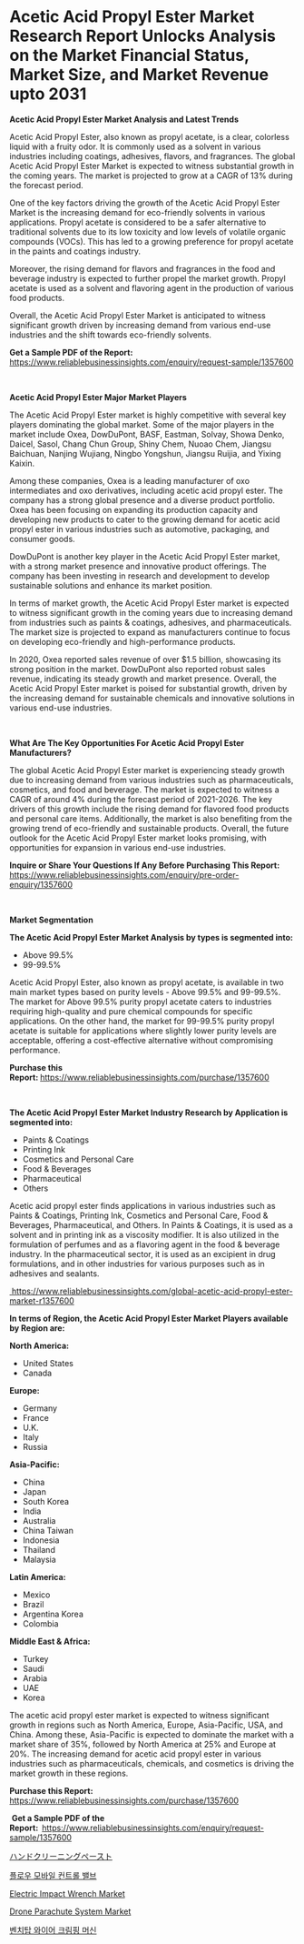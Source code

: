 <p><h1>Acetic Acid Propyl Ester Market Research Report Unlocks Analysis on the Market Financial Status, Market Size, and Market Revenue upto 2031</h1></p><p><strong>Acetic Acid Propyl Ester Market Analysis and Latest Trends</strong></p>
<p><p>Acetic Acid Propyl Ester, also known as propyl acetate, is a clear, colorless liquid with a fruity odor. It is commonly used as a solvent in various industries including coatings, adhesives, flavors, and fragrances. The global Acetic Acid Propyl Ester Market is expected to witness substantial growth in the coming years. The market is projected to grow at a CAGR of 13% during the forecast period.</p><p>One of the key factors driving the growth of the Acetic Acid Propyl Ester Market is the increasing demand for eco-friendly solvents in various applications. Propyl acetate is considered to be a safer alternative to traditional solvents due to its low toxicity and low levels of volatile organic compounds (VOCs). This has led to a growing preference for propyl acetate in the paints and coatings industry.</p><p>Moreover, the rising demand for flavors and fragrances in the food and beverage industry is expected to further propel the market growth. Propyl acetate is used as a solvent and flavoring agent in the production of various food products.</p><p>Overall, the Acetic Acid Propyl Ester Market is anticipated to witness significant growth driven by increasing demand from various end-use industries and the shift towards eco-friendly solvents.</p></p>
<p><strong>Get a Sample PDF of the Report:&nbsp;</strong> <a href="https://www.reliablebusinessinsights.com/enquiry/request-sample/1357600">https://www.reliablebusinessinsights.com/enquiry/request-sample/1357600</a></p>
<p>&nbsp;</p>
<p><strong>Acetic Acid Propyl Ester Major Market Players</strong></p>
<p><p>The Acetic Acid Propyl Ester market is highly competitive with several key players dominating the global market. Some of the major players in the market include Oxea, DowDuPont, BASF, Eastman, Solvay, Showa Denko, Daicel, Sasol, Chang Chun Group, Shiny Chem, Nuoao Chem, Jiangsu Baichuan, Nanjing Wujiang, Ningbo Yongshun, Jiangsu Ruijia, and Yixing Kaixin.</p><p>Among these companies, Oxea is a leading manufacturer of oxo intermediates and oxo derivatives, including acetic acid propyl ester. The company has a strong global presence and a diverse product portfolio. Oxea has been focusing on expanding its production capacity and developing new products to cater to the growing demand for acetic acid propyl ester in various industries such as automotive, packaging, and consumer goods.</p><p>DowDuPont is another key player in the Acetic Acid Propyl Ester market, with a strong market presence and innovative product offerings. The company has been investing in research and development to develop sustainable solutions and enhance its market position.</p><p>In terms of market growth, the Acetic Acid Propyl Ester market is expected to witness significant growth in the coming years due to increasing demand from industries such as paints & coatings, adhesives, and pharmaceuticals. The market size is projected to expand as manufacturers continue to focus on developing eco-friendly and high-performance products.</p><p>In 2020, Oxea reported sales revenue of over $1.5 billion, showcasing its strong position in the market. DowDuPont also reported robust sales revenue, indicating its steady growth and market presence. Overall, the Acetic Acid Propyl Ester market is poised for substantial growth, driven by the increasing demand for sustainable chemicals and innovative solutions in various end-use industries.</p></p>
<p>&nbsp;</p>
<p><strong>What Are The Key Opportunities For Acetic Acid Propyl Ester Manufacturers?</strong></p>
<p><p>The global Acetic Acid Propyl Ester market is experiencing steady growth due to increasing demand from various industries such as pharmaceuticals, cosmetics, and food and beverage. The market is expected to witness a CAGR of around 4% during the forecast period of 2021-2026. The key drivers of this growth include the rising demand for flavored food products and personal care items. Additionally, the market is also benefiting from the growing trend of eco-friendly and sustainable products. Overall, the future outlook for the Acetic Acid Propyl Ester market looks promising, with opportunities for expansion in various end-use industries.</p></p>
<p><strong>Inquire or Share Your Questions If Any Before Purchasing This Report:</strong> <a href="https://www.reliablebusinessinsights.com/enquiry/pre-order-enquiry/1357600">https://www.reliablebusinessinsights.com/enquiry/pre-order-enquiry/1357600</a></p>
<p>&nbsp;</p>
<p><strong>Market Segmentation</strong></p>
<p><strong>The Acetic Acid Propyl Ester Market Analysis by types is segmented into:</strong></p>
<p><ul><li>Above 99.5%</li><li>99-99.5%</li></ul></p>
<p><p>Acetic Acid Propyl Ester, also known as propyl acetate, is available in two main market types based on purity levels - Above 99.5% and 99-99.5%. The market for Above 99.5% purity propyl acetate caters to industries requiring high-quality and pure chemical compounds for specific applications. On the other hand, the market for 99-99.5% purity propyl acetate is suitable for applications where slightly lower purity levels are acceptable, offering a cost-effective alternative without compromising performance.</p></p>
<p><strong>Purchase this Report:&nbsp;</strong><a href="https://www.reliablebusinessinsights.com/purchase/1357600">https://www.reliablebusinessinsights.com/purchase/1357600</a></p>
<p>&nbsp;</p>
<p><strong>The Acetic Acid Propyl Ester Market Industry Research by Application is segmented into:</strong></p>
<p><ul><li>Paints & Coatings</li><li>Printing Ink</li><li>Cosmetics and Personal Care</li><li>Food & Beverages</li><li>Pharmaceutical</li><li>Others</li></ul></p>
<p><p>Acetic acid propyl ester finds applications in various industries such as Paints & Coatings, Printing Ink, Cosmetics and Personal Care, Food & Beverages, Pharmaceutical, and Others. In Paints & Coatings, it is used as a solvent and in printing ink as a viscosity modifier. It is also utilized in the formulation of perfumes and as a flavoring agent in the food & beverage industry. In the pharmaceutical sector, it is used as an excipient in drug formulations, and in other industries for various purposes such as in adhesives and sealants.</p></p>
<p><a href="https://www.reliablebusinessinsights.com/global-acetic-acid-propyl-ester-market-r1357600">&nbsp;https://www.reliablebusinessinsights.com/global-acetic-acid-propyl-ester-market-r1357600</a></p>
<p><strong>In terms of Region, the Acetic Acid Propyl Ester Market Players available by Region are:</strong></p>
<p>
    <p> <strong> North America: </strong>
        <ul>
            <li>United States</li>
            <li>Canada</li>
        </ul>
        </p> 
    <p> <strong> Europe: </strong>
        <ul>
            <li>Germany</li>
            <li>France</li>
            <li>U.K.</li>
            <li>Italy</li>
            <li>Russia</li>
        </ul>
        </p> 
    <p> <strong> Asia-Pacific: </strong>
        <ul>
            <li>China</li>
            <li>Japan</li>
            <li>South Korea</li>
            <li>India</li>
            <li>Australia</li>
            <li>China Taiwan</li>
            <li>Indonesia</li>
            <li>Thailand</li>
            <li>Malaysia</li>
        </ul>
        </p> 
    <p> <strong> Latin America: </strong>
        <ul>
            <li>Mexico</li>
            <li>Brazil</li>
            <li>Argentina Korea</li>
            <li>Colombia</li>
        </ul>
        </p> 
    <p> <strong> Middle East & Africa: </strong>
        <ul>
            <li>Turkey</li>
            <li>Saudi</li>
            <li>Arabia</li>
            <li>UAE</li>
            <li>Korea</li>
        </ul>
    </p>
    </p>
<p><p>The acetic acid propyl ester market is expected to witness significant growth in regions such as North America, Europe, Asia-Pacific, USA, and China. Among these, Asia-Pacific is expected to dominate the market with a market share of 35%, followed by North America at 25% and Europe at 20%. The increasing demand for acetic acid propyl ester in various industries such as pharmaceuticals, chemicals, and cosmetics is driving the market growth in these regions.</p></p>
<p><strong>Purchase this Report: </strong><a href="https://www.reliablebusinessinsights.com/purchase/1357600">https://www.reliablebusinessinsights.com/purchase/1357600</a></p>
<p>&nbsp;<strong>Get a Sample PDF of the Report:&nbsp;&nbsp;</strong><a href="https://www.reliablebusinessinsights.com/enquiry/request-sample/1357600">https://www.reliablebusinessinsights.com/enquiry/request-sample/1357600</a></p>
<p><strong></strong></p>
<p><p><a href="https://github.com/reliezer65/Market-Research-Report-List-1/blob/main/9209903129199.md">ハンドクリーニングペースト</a></p><p><a href="https://github.com/vseigx30c9a1j/Market-Research-Report-List-2/blob/main/5707684116655.md">플로우 모바일 컨트롤 밸브</a></p><p><a href="https://issuu.com/reportprime-2/docs/electric-impact-wrench-market-size-2030.pptx">Electric Impact Wrench Market</a></p><p><a href="https://github.com/EbonyHane1955/Market-Research-Report-List-1/blob/main/drone-parachute-system-market.md">Drone Parachute System Market</a></p><p><a href="https://github.com/plelbej847484502/Market-Research-Report-List-2/blob/main/8935214116654.md">벤치탑 와이어 크림핑 머신</a></p></p>